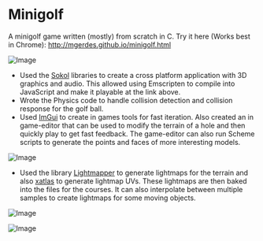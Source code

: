 # Minigolf
A minigolf game written (mostly) from scratch in C. Try it here (Works best in Chrome): http://mgerdes.github.io/minigolf.html

![Image](https://i.imgur.com/TBlXedl.gif)

- Used the [Sokol](https://github.com/floooh/sokol) libraries to create a cross platform application with 3D graphics and audio. This allowed using Emscripten to compile into JavaScript and make it playable at the link above.
- Wrote the Physics code to handle collision detection and collision response for the golf ball.
- Used [ImGui](https://github.com/ocornut/imgui) to create in games tools for fast iteration. Also created an in game-editor that can be used to modify the terrain of a hole and then quickly play to get fast feedback. The game-editor can also run Scheme scripts to generate the points and faces of more interesting models.

![Image](https://i.imgur.com/fCoKT2e.gif)
- Used the library [Lightmapper](https://github.com/ands/lightmapper) to generate lightmaps for the terrain and also [xatlas](https://github.com/jpcy/xatlas) to generate lightmap UVs. These lightmaps are then baked into the files for the courses. It can also interpolate between multiple samples to create lightmaps for some moving objects.

![Image](https://i.imgur.com/ADw5kCw.gif)

![Image](https://i.imgur.com/tUJyHRk.gif)
